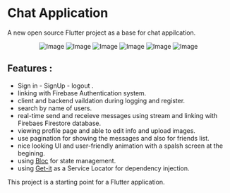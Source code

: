 # Chat Application

A new open source Flutter project as a base for chat appilcation.

<p align="center">
    <img src="Chat/1.jpg" alt="Image"  />
    <img src="Chat/2.jpg" alt="Image"  /> 
    <img src="Chat/3.jpg" alt="Image"  />  
    <img src="Chat/4.jpg" alt="Image"  />  
    <img src="Chat/5.jpg" alt="Image"  />  
    <img src="Chat/6.jpg" alt="Image"  />  
  
  
</p>

## Features : 

- Sign in - SignUp - logout .
- linking with Firebase Authentication system.
- client and backend vaildation during logging and register.
- search by name of users.
- real-time send and receieve messages using stream and linking with Firebaes Firestore database.
- viewing profile page and able to edit info and upload images.
- use pagination for showing the messages and also for friends list.
- nice looking UI and user-friendly animation with a spalsh screen at the begining.
- using [Bloc](https://bloclibrary.dev/) for state management.
- using [Get-it](https://pub.dev/packages/get_it) as a Service Locator for dependency injection.


This project is a starting point for a Flutter application.
